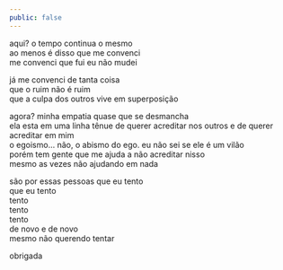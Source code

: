 ```yaml
---
public: false
---
```


aqui? o tempo continua o mesmo <br/>
ao menos é disso que me convenci <br/>
me convenci que fui eu não mudei <br/>

já me convenci de tanta coisa <br/>
que o ruim não é ruim <br/>
que a culpa dos outros vive em superposição <br/>

agora? minha empatia quase que se desmancha <br/>
ela esta em uma linha tênue de querer acreditar nos outros e de querer acreditar em mim <br/>
o egoismo... não, o abismo do ego. eu não sei se ele é um vilão <br/>
porém tem gente que me ajuda a não acreditar nisso <br/>
mesmo as vezes não ajudando em nada <br/>

são por essas pessoas que eu tento <br/>
que eu tento <br/>
tento <br/>
tento <br/>
tento <br/>
de novo e de novo <br/>
mesmo não querendo tentar <br/>

obrigada <br/>
